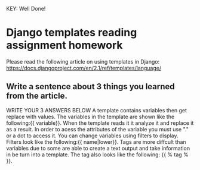 KEY: Well Done!

# Django templates reading assignment homework

Please read the following article on using templates in Django: https://docs.djangoproject.com/en/2.1/ref/templates/language/

## Write a sentence about 3 things you learned from the article. 

WRITE YOUR 3 ANSWERS BELOW
A template contains variables then get replace with values.
The variables in the template are shown like the following:{{ variable}}. When the template reads it  it analyze it and replace  it as a result. In order to acess the attributes of the variable you must use "." or a dot to access it.
You can change variables using filters to display. Filters look like the following:{{ name|lower}}. Tags are more diffcult than variables due to some are able to create a text output and take information in be turn into a template. The tag also looks like the following: {{ % tag % }}. 
